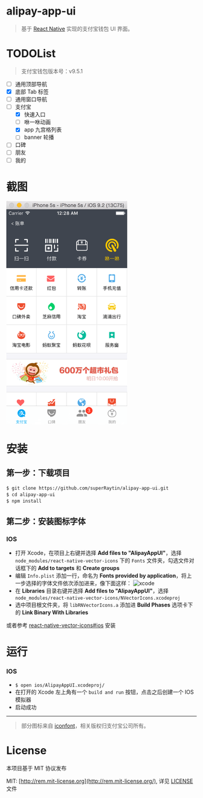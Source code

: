 # alipay-app-ui

> 基于 [React Native](https://github.com/facebook/react-native) 实现的支付宝钱包 UI 界面。

# TODOList

> 支付宝钱包版本号：v9.5.1

- [ ] 通用顶部导航
- [x] 底部 Tab 标签
- [ ] 通用窗口导航
- [ ] 支付宝
  - [x] 快速入口
  - [ ] 咻一咻动画
  - [x] app 九宫格列表
  - [ ] banner 轮播
- [ ] 口碑
- [ ] 朋友
- [ ] 我的

# 截图

<img src="screenshot-ios.png" width="320" alt="AlipayAppUI">

# 安装

## 第一步：下载项目

```sh
$ git clone https://github.com/superRaytin/alipay-app-ui.git
$ cd alipay-app-ui
$ npm install
```

## 第二步：安装图标字体

### IOS

- 打开 Xcode，在项目上右键并选择 **Add files to "AlipayAppUI"**，选择 `node_modules/react-native-vector-icons` 下的 `Fonts` 文件夹，勾选文件对话框下的 **Add to targets** 和 **Create groups**
- 编辑 `Info.plist` 添加一行，命名为 **Fonts provided by application**，将上一步选择的字体文件依次添加进来，像下面这样：
![xcode](https://cloud.githubusercontent.com/assets/378279/12421498/2db1f93a-be88-11e5-89c8-2e563ba6251a.png)
- 在 **Libraries** 目录右键并选择 **Add files to "AlipayAppUI"**，选择 `node_modules/react-native-vector-icons/NVectorIcons.xcodeproj`
- 选中项目根文件夹，将 `libRNVectorIcons.a` 添加进 **Build Phases** 选项卡下的 **Link Binary With Libraries**

或者参考 [react-native-vector-icons#ios](https://github.com/oblador/react-native-vector-icons#ios) 安装

# 运行

### IOS

- `$ open ios/AlipayAppUI.xcodeproj/`
- 在打开的 Xcode 左上角有一个 `build and run` 按钮，点击之后创建一个 IOS 模拟器
- 启动成功

---

> 部分图标来自 [iconfont](http://www.iconfont.cn/)，相关版权归支付宝公司所有。

# License
本项目基于 MIT 协议发布

MIT: [http://rem.mit-license.org](http://rem.mit-license.org/), 详见 [LICENSE](/LICENSE) 文件